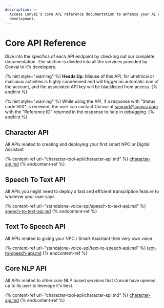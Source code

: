 ```yaml
---
description: >-
  Access Convai's core API reference documentation to enhance your AI character
  development.
---
```


# Core API Reference

Dive into the specifics of each API endpoint by checking out our complete documentation. The section is divided into all the services provided by Convai to it's developers.

{% hint style="warning" %}
**Heads Up:** Misuse of this API, for unethical or malicious activities is highly condemned and will trigger an automatic ban of the account, and the associated API key will be blacklisted from access.
{% endhint %}

{% hint style="warning" %}
While using the API, if a response with "Status code 500" is received, the user can contact Convai at support@convai.com with the "Reference ID" returned in the response to help in debugging.
{% endhint %}

## Character API

All APIs related to creating and deploying your first smart NPC or Digital Assistant

{% content-ref url="character-tool-api/character-api.md" %}
[character-api.md](character-tool-api/character-api.md)
{% endcontent-ref %}

## Speech To Text API

All APIs you might need to deploy a fast and efficient transcription feature to whatever your user says.

{% content-ref url="standalone-voice-api/speech-to-text-api.md" %}
[speech-to-text-api.md](standalone-voice-api/speech-to-text-api.md)
{% endcontent-ref %}

## Text To Speech API

All APIs related to giving your NPC / Smart Assistant their very own voice

{% content-ref url="standalone-voice-api/text-to-speech-api.md" %}
[text-to-speech-api.md](standalone-voice-api/text-to-speech-api.md)
{% endcontent-ref %}

## Core NLP API

All APIs related to other core NLP based services that Convai have opened up to its user to leverage it's best.

{% content-ref url="character-tool-api/character-api.md" %}
[character-api.md](character-tool-api/character-api.md)
{% endcontent-ref %}

##

